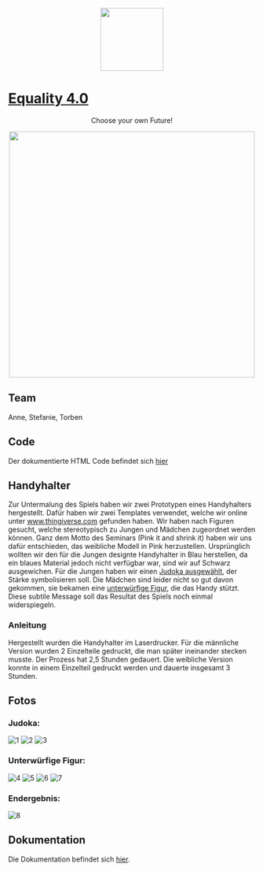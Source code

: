 <p align="center">
    <img src="Equality40.png" height="128">
</p>

# [Equality 4.0](https://hacking-innovation-bias.github.io/Equality-4.0/)

<p align="center">Choose your own Future!<p>
<p align="center" alt='Screenshot; Frage: "Wer ist eher dein Vorbild?" Antwortmöglichkeiten: "Barbie", "Superman"'>
    <img src="future.png" height="500">
</p>

## Team

Anne, Stefanie, Torben

## Code

Der dokumentierte HTML Code befindet sich [hier](docs/index.html)

## Handyhalter

Zur Untermalung des Spiels haben wir zwei Prototypen eines Handyhalters hergestellt. Dafür haben wir zwei Templates verwendet, welche wir online unter www.thingiverse.com gefunden haben. Wir haben nach Figuren gesucht, welche stereotypisch zu Jungen und Mädchen zugeordnet werden können.
Ganz dem Motto des Seminars (Pink it and shrink it) haben wir uns dafür entschieden, das weibliche Modell in Pink herzustellen. Ursprünglich wollten wir den für die Jungen designte Handyhalter in Blau herstellen, da ein blaues Material jedoch nicht verfügbar war, sind wir auf Schwarz ausgewichen. Für die Jungen haben wir einen [Judoka ausgewählt](https://www.thingiverse.com/thing:3066054), der Stärke symbolisieren soll. Die Mädchen sind leider nicht so gut davon gekommen, sie bekamen eine [unterwürfige Figur](https://www.thingiverse.com/thing:617664), die das Handy stützt. Diese subtile Message soll das Resultat des Spiels noch einmal widerspiegeln.

### Anleitung

Hergestellt wurden die Handyhalter im Laserdrucker. Für die männliche Version wurden 2 Einzelteile gedruckt, die man später ineinander stecken musste. Der Prozess hat 2,5 Stunden gedauert. Die weibliche Version konnte in einem Einzelteil gedruckt werden und dauerte insgesamt 3 Stunden.

## Fotos

### Judoka:

![1](Fotos/1.jpg) ![2](Fotos/2.jpg) ![3](Fotos/3.jpg)

### Unterwürfige Figur:

![4](Fotos/4.jpg) ![5](Fotos/5.jpg) ![6](Fotos/6.jpg) ![7](Fotos/7.jpg)

### Endergebnis:

![8](Fotos/8.jpg)

## Dokumentation

Die Dokumentation befindet sich [hier](Dokumentation.pdf).
